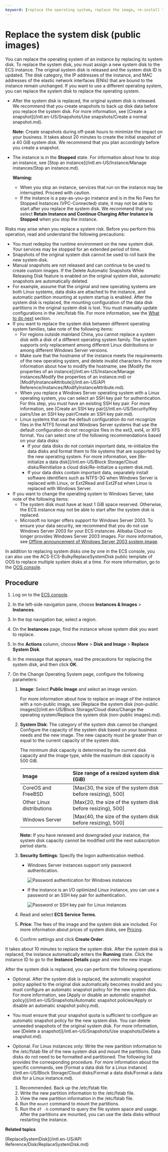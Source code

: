 ```yaml
---
keyword: [replace the operating system, replace the image, re-install the system, re-install the Windows system, re-install the Linux system]
---
```


# Replace the system disk \(public images\)

You can replace the operating system of an instance by replacing its system disk. To replace the system disk, you must assign a new system disk to the ECS instance. The original system disk is released and the system disk ID is updated. The disk category, the IP addresses of the instance, and MAC addresses of the elastic network interfaces \(ENIs\) that are bound to the instance remain unchanged. If you want to use a different operating system, you can replace the system disk to replace the operating system.

-   After the system disk is replaced, the original system disk is released. We recommend that you create snapshots to back up disk data before you replace the system disk. For more information, see [Create a snapshot](/intl.en-US/Snapshots/Use snapshots/Create a normal snapshot.md).

    **Note:** Create snapshots during off-peak hours to minimize the impact on your business. It takes about 20 minutes to create the initial snapshot of a 40 GiB system disk. We recommend that you plan accordingly before you create a snapshot.

-   The instance is in the **Stopped** state. For information about how to stop an instance, see [Stop an instance](/intl.en-US/Instance/Manage instances/Stop an instance.md).

    **Warning:**

    -   When you stop an instance, services that run on the instance may be interrupted. Proceed with caution.
    -   If the instance is a pay-as-you-go instance and is in the No Fees for Stopped Instances \(VPC-Connected\) state, it may not be able to start after you replace the system disk. We recommend that you select **Retain Instance and Continue Charging After Instance Is Stopped** when you stop the instance.

Risks may arise when you replace a system risk. Before you perform this operation, read and understand the following precautions:

-   You must redeploy the runtime environment on the new system disk. Your services may be stopped for an extended period of time.
-   Snapshots of the original system disk cannot be used to roll back the new system disk.
-   Manual snapshots are not released and can continue to be used to create custom images. If the Delete Automatic Snapshots While Releasing Disk feature is enabled on the original system disk, automatic snapshots are automatically deleted.
-   For example, assume that the original and new operating systems are both Linux systems, data disks are attached to the instance, and automatic partition mounting at system startup is enabled. After the system disk is replaced, the mounting configuration of the data disk partitions in the original system disk is lost. You must manually update configurations in the /etc/fstab file. For more information, see the [What to do next](#postreq_whatToDoNext) section.
-   If you want to replace the system disk between different operating system families, take note of the following items:
    -   For regions outside mainland China, you cannot replace a system disk with a disk of a different operating system family. The system supports only replacement among different Linux distributions or among different Windows Server versions.
    -   Make sure that the hostname of the instance meets the requirements of the new operating system, and delete invalid characters. For more information about how to modify the hostname, see [Modify the properties of an instance](/intl.en-US/Instance/Manage instances/Modify the properties of an instance.md) or [ModifyInstanceAttribute](/intl.en-US/API Reference/Instances/ModifyInstanceAttribute.md).
    -   When you replace a Windows Server operating system with a Linux operating system, you can select an SSH key pair for authentication. For this step, you must have an existing SSH key pair. For more information, see [Create an SSH key pair](/intl.en-US/Security/Key pairs/Use an SSH key pair/Create an SSH key pair.md).
    -   Linux systems that use the default configuration do not recognize files in the NTFS format and Windows Server systems that use the default configuration do not recognize files in the ext3, ext4, or XFS format. You can select one of the following recommendations based on your data disks:
        -   If your data disks do not contain important data, re-initialize the data disks and format them to file systems that are supported by the new operating system. For more information, see [Re-initialize a data disk](/intl.en-US/Block Storage/Cloud disks/Reinitialize a cloud disk/Re-initialize a system disk.md).
        -   If your data disks contain important data, separately install software identifiers such as NTFS-3G when Windows Server is replaced with Linux, or Ext2Read and Ext2Fsd when Linux is replaced with Windows Server.
-   If you want to change the operating system to Windows Server, take note of the following items:
    -   The system disk must have at least 1 GiB space reserved. Otherwise, the ECS instance may not be able to start after the system disk is replaced.
    -   Microsoft no longer offers support for Windows Server 2003. To ensure your data security, we recommend that you do not use Windows Server 2003 for your ECS instances. Alibaba Cloud no longer provides Windows Server 2003 images. For more information, see [Offline announcement of Windows Server 2003 system image](https://www.alibabacloud.com/help/faq-detail/59513.htm).

In addition to replacing system disks one by one in the ECS console, you can also use the ACS-ECS-BulkyReplaceSystemDisk public template of OOS to replace multiple system disks at a time. For more information, go to the [OOS console](https://oos.console.aliyun.com/cn-hangzhou/execution/create/ACS-ECS-BulkyReplaceSystemDisk).

## Procedure

1.  Log on to the [ECS console](https://ecs.console.aliyun.com).

2.  In the left-side navigation pane, choose **Instances & Images** \> **Instances**.

3.  In the top navigation bar, select a region.

4.  On the **Instances** page, find the instance whose system disk you want to replace.

5.  In the **Actions** column, choose **More** \> **Disk and Image** \> **Replace System Disk**.

6.  In the message that appears, read the precautions for replacing the system disk, and then click **OK**.

7.  On the Change Operating System page, configure the following parameters:

    1.  **Image**: Select **Public Image** and select an image version.

        For more information about how to replace an image of the instance with a non-public image, see [Replace the system disk \(non-public images\)](/intl.en-US/Block Storage/Cloud disks/Change the operating system/Replace the system disk (non-public images).md).

    2.  **System Disk**: The category of the system disk cannot be changed. Configure the capacity of the system disk based on your business needs and the new image. The new capacity must be greater than or equal to the current capacity of the system disk.

        The minimum disk capacity is determined by the current disk capacity and the image type, while the maximum disk capacity is 500 GiB.

        |Image|Size range of a resized system disk \(GiB\)|
        |:----|:------------------------------------------|
        |CoreOS and FreeBSD|\[Max\{30, the size of the system disk before resizing\}, 500\]|
        |Other Linux distributions|\[Max\{20, the size of the system disk before resizing\}, 500\]|
        |Windows Server|\[Max\{40, the size of the system disk before resizing\}, 500\]|

        **Note:** If you have renewed and downgraded your instance, the system disk capacity cannot be modified until the next subscription period starts.

    3.  **Security Settings**: Specify the logon authentication method.

        -   Windows Server instances support only password authentication.

            ![Password authentication for Windows instances](https://static-aliyun-doc.oss-cn-hangzhou.aliyuncs.com/assets/img/en-US/1872909951/p5517.png)

        -   If the instance is an I/O optimized Linux instance, you can use a password or an SSH key pair for authentication.

            ![Password or SSH key pair for Linux instances](https://static-aliyun-doc.oss-cn-hangzhou.aliyuncs.com/assets/img/en-US/1872909951/p5518.png)

    4.  Read and select **ECS Service Terms**.

    5.  **Price**: The fees of the image and the system disk are included. For more information about prices of system disks, see [Pricing](https://www.alibabacloud.com/product/ecs#pricing).

    6.  Confirm settings and click **Create Order**.


It takes about 10 minutes to replace the system disk. After the system disk is replaced, the instance automatically enters the **Running** state. Click the instance ID to go to the **Instance Details** page and view the new image.

After the system disk is replaced, you can perform the following operations:

-   Optional. After the system disk is replaced, the automatic snapshot policy applied to the original disk automatically becomes invalid and you must configure an automatic snapshot policy for the new system disk. For more information, see [Apply or disable an automatic snapshot policy](/intl.en-US/Snapshots/Automatic snapshot policies/Apply or disable an automatic snapshot policy.md).
-   You must ensure that your snapshot quota is sufficient to configure an automatic snapshot policy for the new system disk. You can delete unneeded snapshots of the original system disk. For more information, see [Delete a snapshot](/intl.en-US/Snapshots/Use snapshots/Delete a snapshot.md).
-   Optional. For Linux instances only: Write the new partition information to the /etc/fstab file of the new system disk and mount the partitions. Data disks do not need to be formatted and partitioned. The following list provides the corresponding procedure. For more information about the specific commands, see [Format a data disk for a Linux instance](/intl.en-US/Block Storage/Cloud disks/Format a data disk/Format a data disk for a Linux instance.md).

    1.  Recommended. Back up the /etc/fstab file.
    2.  Write the new partition information to the /etc/fstab file.
    3.  View the new partition information in the /etc/fstab file.
    4.  Run the `mount` command to mount the partitions.
    5.  Run the `df -h` command to query the file system space and usage.
    After the partitions are mounted, you can use the data disks without restarting the instance.


**Related topics**  


[ReplaceSystemDisk](/intl.en-US/API Reference/Disk/ReplaceSystemDisk.md)

